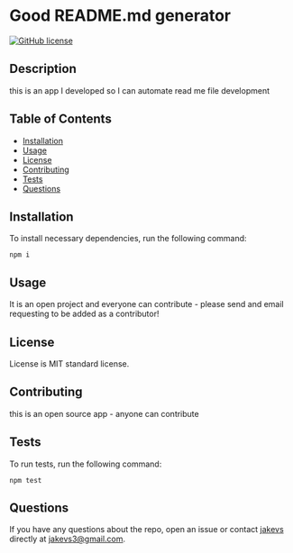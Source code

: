 
  # Good README.md generator
  [![GitHub license](https://img.shields.io/badge/license-MIT-green.svg)](https://github.com/jakevs/goodReadMe)
  ## Description
  this is an app I developed so I can automate read me file development
  ## Table of Contents 
  * [Installation](#installation)
  * [Usage](#usage)
  * [License](#license)
  * [Contributing](#contributing)
  * [Tests](#tests)
  * [Questions](#questions)
  ## Installation
  To install necessary dependencies, run the following command:
  ```
  npm i
  ```
  ## Usage
  It is an open project and everyone can contribute - please send and email requesting to be added as a contributor!
  
  ## License
  License is MIT standard license.
      
  ## Contributing
  this is an open source app - anyone can contribute
  ## Tests
  To run tests, run the following command:
  ```
  npm test
  ```
  ## Questions
  If you have any questions about the repo, open an issue or contact [jakevs](https://github.com/jakevs/) directly at jakevs3@gmail.com.